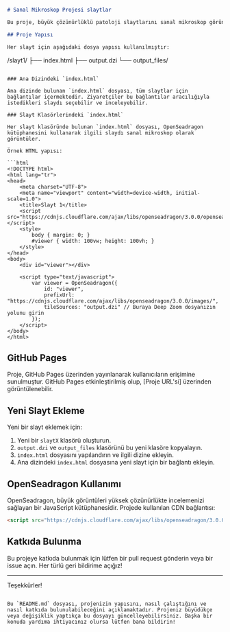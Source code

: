 ```markdown
# Sanal Mikroskop Projesi slaytlar

Bu proje, büyük çözünürlüklü patoloji slaytlarını sanal mikroskop görünümünde görüntülemek için OpenSeadragon kütüphanesini kullanmaktadır. Slaytlar, Deep Zoom formatına dönüştürülerek her biri için ayrı bir bağlantı ile sunulmaktadır.

## Proje Yapısı

Her slayt için aşağıdaki dosya yapısı kullanılmıştır:

```
/slayt1/
    ├── index.html
    ├── output.dzi
    └── output_files/
```

### Ana Dizindeki `index.html`

Ana dizinde bulunan `index.html` dosyası, tüm slaytlar için bağlantılar içermektedir. Ziyaretçiler bu bağlantılar aracılığıyla istedikleri slaydı seçebilir ve inceleyebilir.

### Slayt Klasörlerindeki `index.html`

Her slayt klasöründe bulunan `index.html` dosyası, OpenSeadragon kütüphanesini kullanarak ilgili slaydı sanal mikroskop olarak görüntüler.

Örnek HTML yapısı:

```html
<!DOCTYPE html>
<html lang="tr">
<head>
    <meta charset="UTF-8">
    <meta name="viewport" content="width=device-width, initial-scale=1.0">
    <title>Slayt 1</title>
    <script src="https://cdnjs.cloudflare.com/ajax/libs/openseadragon/3.0.0/openseadragon.min.js"></script>
    <style>
        body { margin: 0; }
        #viewer { width: 100vw; height: 100vh; }
    </style>
</head>
<body>
    <div id="viewer"></div>

    <script type="text/javascript">
        var viewer = OpenSeadragon({
            id: "viewer",
            prefixUrl: "https://cdnjs.cloudflare.com/ajax/libs/openseadragon/3.0.0/images/",
            tileSources: "output.dzi" // Buraya Deep Zoom dosyanızın yolunu girin
        });
    </script>
</body>
</html>
```

## GitHub Pages

Proje, GitHub Pages üzerinden yayınlanarak kullanıcıların erişimine sunulmuştur. GitHub Pages etkinleştirilmiş olup, [Proje URL'si] üzerinden görüntülenebilir.

## Yeni Slayt Ekleme

Yeni bir slayt eklemek için:

1. Yeni bir `slaytX` klasörü oluşturun.
2. `output.dzi` ve `output_files` klasörünü bu yeni klasöre kopyalayın.
3. `index.html` dosyasını yapılandırın ve ilgili dizine ekleyin.
4. Ana dizindeki `index.html` dosyasına yeni slayt için bir bağlantı ekleyin.

## OpenSeadragon Kullanımı

OpenSeadragon, büyük görüntüleri yüksek çözünürlükte incelemenizi sağlayan bir JavaScript kütüphanesidir. Projede kullanılan CDN bağlantısı:

```html
<script src="https://cdnjs.cloudflare.com/ajax/libs/openseadragon/3.0.0/openseadragon.min.js"></script>
```

## Katkıda Bulunma

Bu projeye katkıda bulunmak için lütfen bir pull request gönderin veya bir issue açın. Her türlü geri bildirime açığız!

---

Teşekkürler!

```

Bu `README.md` dosyası, projenizin yapısını, nasıl çalıştığını ve nasıl katkıda bulunulabileceğini açıklamaktadır. Projeniz büyüdükçe veya değişiklik yaptıkça bu dosyayı güncelleyebilirsiniz. Başka bir konuda yardıma ihtiyacınız olursa lütfen bana bildirin!

